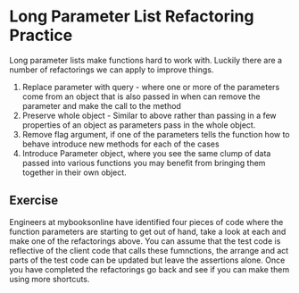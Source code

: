 # Long Parameter List Refactoring Practice

Long parameter lists make functions hard to work with. Luckily there are a number of refactorings we can apply to improve things.

1. Replace parameter with query - where one or more of the parameters come from an object that is also passed in when can remove the parameter and make the call to the method
2. Preserve whole object - Similar to above rather than passing in a few properties of an object as parameters pass in the whole object.
3. Remove flag argument, if one of the parameters tells the function how to behave introduce new methods for each of the cases
4. Introduce Parameter object, where you see the same clump of data passed into various functions you may benefit from bringing them together in their own object.

## Exercise

Engineers at mybooksonline have identified four pieces of code where the function parameters are starting to get out of hand, take a look at each and make one of the refactorings above. You can assume that the test code is reflective of the client code that calls these fumnctions, the arrange and act parts of the test code can be updated but leave the assertions alone. Once you have completed the refactorings go back and see if you can make them using more shortcuts.